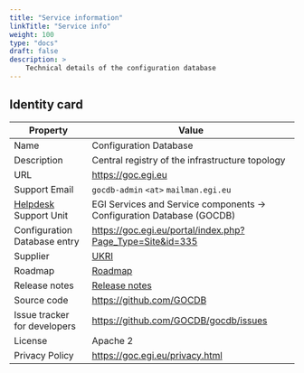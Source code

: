 ```yaml
---
title: "Service information"
linkTitle: "Service info"
weight: 100
type: "docs"
draft: false
description: >
    Technical details of the configuration database
---
```


## Identity card

<!-- markdownlint-disable line-length no-bare-urls -->

| Property                     | Value                                                                                               |
| ---------------------------- | ---------------------------------------------------------------------------------|
| Name                         | Configuration Database                                                           |
| Description                  | Central registry of the infrastructure topology                                  |
| URL                          | https://goc.egi.eu                                                               |
| Support Email                | `gocdb-admin` `<at>` `mailman.egi.eu`                                            |
| [Helpdesk](../../helpdesk) Support Unit | EGI Services and Service components -> Configuration Database (GOCDB) |
| Configuration Database entry | https://goc.egi.eu/portal/index.php?Page_Type=Site&id=335                        |
| Supplier                     | [UKRI](https://www.ukri.org/)                                                    |
| Roadmap                      | [Roadmap](https://wiki.egi.eu/wiki/GOCDB/Roadmap)                                |
| Release notes                | [Release notes](https://github.com/GOCDB/gocdb/releases)                         |
| Source code                  | https://github.com/GOCDB                                                         |
| Issue tracker for developers | https://github.com/GOCDB/gocdb/issues                                            |
| License                      | Apache 2                                                                         |
| Privacy Policy               | https://goc.egi.eu/privacy.html                                                  |

<!-- markdownlint-enable line-length no-bare-urls -->
